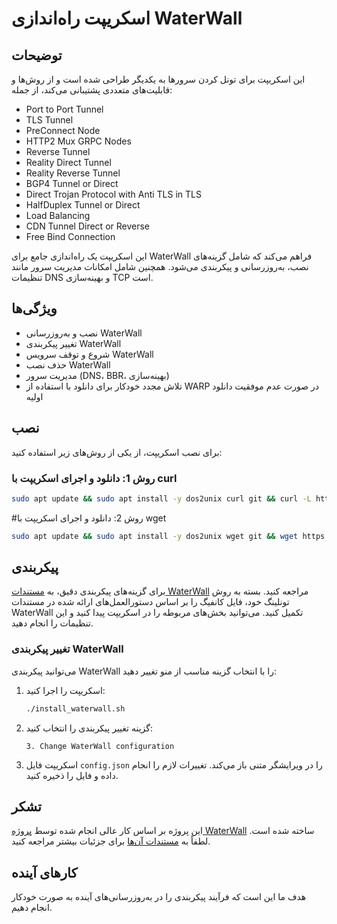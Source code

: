 # اسکریپت راه‌اندازی WaterWall

## توضیحات

این اسکریپت برای تونل کردن سرورها به یکدیگر طراحی شده است و از روش‌ها و قابلیت‌های متعددی پشتیبانی می‌کند، از جمله:

- Port to Port Tunnel
- TLS Tunnel
- PreConnect Node
- HTTP2 Mux GRPC Nodes
- Reverse Tunnel
- Reality Direct Tunnel
- Reality Reverse Tunnel
- BGP4 Tunnel or Direct
- Direct Trojan Protocol with Anti TLS in TLS
- HalfDuplex Tunnel or Direct
- Load Balancing
- CDN Tunnel Direct or Reverse
- Free Bind Connection

این اسکریپت یک راه‌اندازی جامع برای WaterWall فراهم می‌کند که شامل گزینه‌های نصب، به‌روزرسانی و پیکربندی می‌شود. همچنین شامل امکانات مدیریت سرور مانند تنظیمات DNS و بهینه‌سازی TCP است.

## ویژگی‌ها

- نصب و به‌روزرسانی WaterWall
- تغییر پیکربندی WaterWall
- شروع و توقف سرویس WaterWall
- حذف نصب WaterWall
- مدیریت سرور (DNS، BBR، بهینه‌سازی)
- تلاش مجدد خودکار برای دانلود با استفاده از WARP در صورت عدم موفقیت دانلود اولیه

## نصب

برای نصب اسکریپت، از یکی از روش‌های زیر استفاده کنید:

### روش 1: دانلود و اجرای اسکریپت با curl

```bash
sudo apt update && sudo apt install -y dos2unix curl git && curl -L https://raw.githubusercontent.com/ojooubeh/WaterWall-Run/main/install_waterwall.sh -o install_waterwall.sh && dos2unix install_waterwall.sh && chmod +x install_waterwall.sh && ./install_waterwall.sh
```
#روش 2: دانلود و اجرای اسکریپت با wget
```bash
sudo apt update && sudo apt install -y dos2unix wget git && wget https://raw.githubusercontent.com/ojooubeh/WaterWall-Run/main/install_waterwall.sh -O install_waterwall.sh && dos2unix install_waterwall.sh && chmod +x install_waterwall.sh && ./install_waterwall.sh
```
## پیکربندی

برای گزینه‌های پیکربندی دقیق، به [مستندات WaterWall](https://radkesvat.github.io/WaterWall-Docs/) مراجعه کنید. بسته به روش تونلینگ خود، فایل کانفیگ را بر اساس دستورالعمل‌های ارائه شده در مستندات WaterWall تکمیل کنید. می‌توانید بخش‌های مربوطه را در اسکریپت پیدا کنید و این تنظیمات را انجام دهید.

### تغییر پیکربندی WaterWall

می‌توانید پیکربندی WaterWall را با انتخاب گزینه مناسب از منو تغییر دهید:

1. اسکریپت را اجرا کنید:
    ```bash
    ./install_waterwall.sh
    ```
2. گزینه تغییر پیکربندی را انتخاب کنید:
    ```plaintext
    3. Change WaterWall configuration
    ```
3. اسکریپت فایل `config.json` را در ویرایشگر متنی باز می‌کند. تغییرات لازم را انجام داده و فایل را ذخیره کنید.

## تشکر

این پروژه بر اساس کار عالی انجام شده توسط [پروژه WaterWall](https://github.com/radkesvat/WaterWall) ساخته شده است. لطفاً به [مستندات آن‌ها](https://radkesvat.github.io/WaterWall-Docs/) برای جزئیات بیشتر مراجعه کنید.

## کارهای آینده

هدف ما این است که فرآیند پیکربندی را در به‌روزرسانی‌های آینده به صورت خودکار انجام دهیم.
